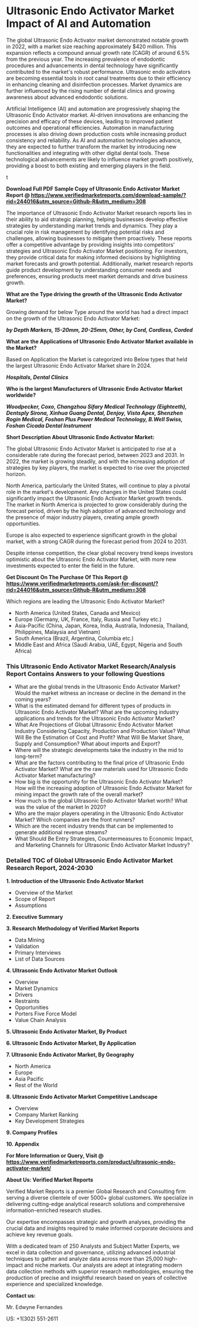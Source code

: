 <meta name="title" content="Global Ultrasonic Endo Activator Market Impact of AI and Automation"><meta name="description" content="The global Ultrasonic Endo Activator market demonstrated notable growth in 2022, with a market size reaching approximately $420 million. This expansion reflects a comp"><meta name="title" content="Ultrasonic Endo Activator Market Size, Share, Scope, Trends, Growth, Opportunities, Analysis, Forecast"><h1>Ultrasonic Endo Activator Market Impact of AI and Automation</h1><p>The global Ultrasonic Endo Activator market demonstrated notable growth in 2022, with a market size reaching approximately $420 million. This expansion reflects a compound annual growth rate (CAGR) of around 6.5% from the previous year. The increasing prevalence of endodontic procedures and advancements in dental technology have significantly contributed to the market's robust performance. Ultrasonic endo activators are becoming essential tools in root canal treatments due to their efficiency in enhancing cleaning and disinfection processes. Market dynamics are further influenced by the rising number of dental clinics and growing awareness about advanced endodontic solutions.</p><p>Artificial Intelligence (AI) and automation are progressively shaping the Ultrasonic Endo Activator market. AI-driven innovations are enhancing the precision and efficacy of these devices, leading to improved patient outcomes and operational efficiencies. Automation in manufacturing processes is also driving down production costs while increasing product consistency and reliability. As AI and automation technologies advance, they are expected to further transform the market by introducing new functionalities and integrating with other digital dental tools. These technological advancements are likely to influence market growth positively, providing a boost to both existing and emerging players in the field.</p>t</p><p id="" class=""><strong>Download Full PDF Sample Copy of Ultrasonic Endo Activator Market Report @ <a href="https://www.verifiedmarketreports.com/download-sample/?rid=244016&utm_source=Github-R&utm_medium=308" target="_blank">https://www.verifiedmarketreports.com/download-sample/?rid=244016&utm_source=Github-R&utm_medium=308</a></strong></p><p>The importance of&nbsp;Ultrasonic Endo Activator Market research reports lies in their ability to aid strategic planning, helping businesses develop effective strategies by understanding market trends and dynamics. They play a crucial role in risk management by identifying potential risks and challenges, allowing businesses to mitigate them proactively. These reports offer a competitive advantage by providing insights into competitors' strategies and Ultrasonic Endo Activator Market positioning. For investors, they provide critical data for making informed decisions by highlighting market forecasts and growth potential. Additionally, market research reports guide product development by understanding consumer needs and preferences, ensuring products meet market demands and drive business growth.</p><p><strong>What are the&nbsp;Type driving the growth of the Ultrasonic Endo Activator Market?</strong></p><p id="" class="">Growing demand for below Type around the world has had a direct impact on the growth of the Ultrasonic Endo Activator Market:</p><em><strong>by Depth Markers, 15-20mm, 20-25mm, Other, by Cord, Cordless, Corded</strong></em></p><strong>What are the&nbsp;Applications&nbsp;of Ultrasonic Endo Activator Market available in the Market?</strong></p><p id="" class="">Based on Application the Market is categorized into Below types that held the largest Ultrasonic Endo Activator Market share In 2024.</p><em><strong>Hospitals, Dental Clinics</strong></em></p><strong>Who is the largest Manufacturers of Ultrasonic Endo Activator Market worldwide?</strong></p><p><em><strong>Woodpecker, Coxo, Changzhou Sifary Medical Technology (Eighteeth), Dentsply Sirona, Xinhua Guang Dental, Denjoy, Vista Apex, Shenzhen Rogin Medical, Foshan Plus Power Medical Technology, B.Well Swiss, Foshan Cicada Dental Instrument</strong></em></p><p id="" class=""><strong>Short Description About Ultrasonic Endo Activator Market:</strong></p><p>The global Ultrasonic Endo Activator Market is anticipated to rise at a considerable rate during the forecast period, between 2023 and 2031. In 2022, the market is growing steadily, and with the increasing adoption of strategies by key players, the market is expected to rise over the projected horizon.</p><p>North America, particularly the United States, will continue to play a pivotal role in the market's development. Any changes in the United States could significantly impact the Ultrasonic Endo Activator Market growth trends. The market in North America is projected to grow considerably during the forecast period, driven by the high adoption of advanced technology and the presence of major industry players, creating ample growth opportunities.</p><p>Europe is also expected to experience significant growth in the global market, with a strong CAGR during the forecast period from 2024 to 2031.</p><p>Despite intense competition, the clear global recovery trend keeps investors optimistic about the Ultrasonic Endo Activator Market, with more new investments expected to enter the field in the future.</p><p id="" class=""><strong>Get Discount On The Purchase Of This Report @ <a href="https://www.verifiedmarketreports.com/ask-for-discount/?rid=244016&utm_source=Github-R&utm_medium=308" target="_blank">https://www.verifiedmarketreports.com/ask-for-discount/?rid=244016&utm_source=Github-R&utm_medium=308</a></strong></p>Which regions are leading the Ultrasonic Endo Activator Market?</p><ul><li>North America (United States, Canada and Mexico)</li><li>Europe (Germany, UK, France, Italy, Russia and Turkey etc.)</li><li>Asia-Pacific (China, Japan, Korea, India, Australia, Indonesia, Thailand, Philippines, Malaysia and Vietnam)</li><li>South America (Brazil, Argentina, Columbia etc.)</li><li>Middle East and Africa (Saudi Arabia, UAE, Egypt, Nigeria and South Africa)</li></ul><h3 id="" class="">This Ultrasonic Endo Activator Market Research/Analysis Report Contains Answers to your following Questions</h3><ul><li>What are the global trends in the Ultrasonic Endo Activator Market? Would the market witness an increase or decline in the demand in the coming years?</li><li>What is the estimated demand for different types of products in Ultrasonic Endo Activator Market? What are the upcoming industry applications and trends for the Ultrasonic Endo Activator Market?</li><li>What Are Projections of Global Ultrasonic Endo Activator Market Industry Considering Capacity, Production and Production Value? What Will Be the Estimation of Cost and Profit? What Will Be Market Share, Supply and Consumption? What about imports and Export?</li><li>Where will the strategic developments take the industry in the mid to long-term?</li><li>What are the factors contributing to the final price of Ultrasonic Endo Activator Market? What are the raw materials used for Ultrasonic Endo Activator Market manufacturing?</li><li>How big is the opportunity for the Ultrasonic Endo Activator Market? How will the increasing adoption of Ultrasonic Endo Activator Market for mining impact the growth rate of the overall market?</li><li>How much is the global Ultrasonic Endo Activator Market worth? What was the value of the market In 2020?</li><li>Who are the major players operating in the Ultrasonic Endo Activator Market? Which companies are the front runners?</li><li>Which are the recent industry trends that can be implemented to generate additional revenue streams?</li><li>What Should Be Entry Strategies, Countermeasures to Economic Impact, and Marketing Channels for Ultrasonic Endo Activator Market Industry?</li></ul><h3 id="" class="">Detailed TOC of Global Ultrasonic Endo Activator Market Research Report, 2024-2030</h3><p id="" class=""><strong>1. Introduction of the Ultrasonic Endo Activator Market</strong></p><ul><li>Overview of the Market</li><li>Scope of Report</li><li>Assumptions</li></ul><p id="" class=""><strong>2. Executive Summary</strong></p><p id="" class=""><strong>3. Research Methodology of Verified Market Reports</strong></p><ul><li>Data Mining</li><li>Validation</li><li>Primary Interviews</li><li>List of Data Sources</li></ul><p id="" class=""><strong>4. Ultrasonic Endo Activator Market Outlook</strong></p><ul><li>Overview</li><li>Market Dynamics</li><li>Drivers</li><li>Restraints</li><li>Opportunities</li><li>Porters Five Force Model</li><li>Value Chain Analysis</li></ul><p id="" class=""><strong>5. Ultrasonic Endo Activator Market, By Product</strong></p><p id="" class=""><strong>6. Ultrasonic Endo Activator Market, By Application</strong></p><p id="" class=""><strong>7. Ultrasonic Endo Activator Market, By Geography</strong></p><ul><li>North America</li><li>Europe</li><li>Asia Pacific</li><li>Rest of the World</li></ul><p id="" class=""><strong>8. Ultrasonic Endo Activator Market Competitive Landscape</strong></p><ul><li>Overview</li><li>Company Market Ranking</li><li>Key Development Strategies</li></ul><p id="" class=""><strong>9. Company Profiles</strong></p><p id="" class=""><strong>10. Appendix</strong></p><p id="" class=""><strong>For More Information or Query, Visit @ <a href="https://www.verifiedmarketreports.com/product/ultrasonic-endo-activator-market/" target="_blank">https://www.verifiedmarketreports.com/product/ultrasonic-endo-activator-market/</a></strong></p><p id="" class=""><strong>About Us: Verified Market Reports</strong></p><p id="" class="">Verified Market Reports is a premier Global Research and Consulting firm serving a diverse clientele of over 5000+ global customers. We specialize in delivering cutting-edge analytical research solutions and comprehensive information-enriched research studies.</p><p id="" class="">Our expertise encompasses strategic and growth analyses, providing the crucial data and insights required to make informed corporate decisions and achieve key revenue goals.</p><p id="" class="">With a dedicated team of 250 Analysts and Subject Matter Experts, we excel in data collection and governance, utilizing advanced industrial techniques to gather and analyze data across more than 25,000 high-impact and niche markets. Our analysts are adept at integrating modern data collection methods with superior research methodologies, ensuring the production of precise and insightful research based on years of collective experience and specialized knowledge.</p><p id="" class=""><strong>Contact us:</strong></p><p id="" class="">Mr. Edwyne Fernandes</p><p id="" class="">US: +1(302) 551-2611</p>